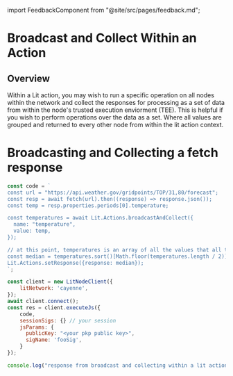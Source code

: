 import FeedbackComponent from "@site/src/pages/feedback.md";

# Broadcast and Collect Within an Action

## Overview

Within a Lit action, you may wish to run a specific operation on all nodes within the network and collect the responses for processing as a set of data from within the node's trusted execution enviorment (TEE). This is helpful if you wish to perform operations over the data as a set. Where all values are grouped and returned to every other node from within the lit action context.

# Broadcasting and Collecting a fetch response

```js
const code = `
const url = "https://api.weather.gov/gridpoints/TOP/31,80/forecast";
const resp = await fetch(url).then((response) => response.json());
const temp = resp.properties.periods[0].temperature;

const temperatures = await Lit.Actions.broadcastAndCollect({
  name: "temperature",
  value: temp,
});

// at this point, temperatures is an array of all the values that all the nodes got
const median = temperatures.sort()[Math.floor(temperatures.length / 2)];
Lit.Actions.setResponse({response: median});
`;

const client = new LitNodeClient({
    litNetwork: 'cayenne',
});
await client.connect();
const res = client.executeJs({
    code,
    sessionSigs: {} // your session
    jsParams: {
      publicKey: "<your pkp public key>",
      sigName: 'fooSig',
    }
});

console.log("response from broadcast and collecting within a lit action: ", res);
```

